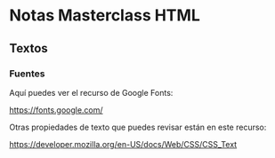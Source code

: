 # Notas Masterclass HTML

## Textos

### Fuentes

Aquí puedes ver el recurso de Google Fonts:

https://fonts.google.com/

Otras propiedades de texto que puedes revisar están en este recurso:

https://developer.mozilla.org/en-US/docs/Web/CSS/CSS_Text